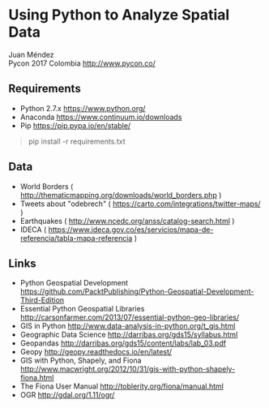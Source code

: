# Using Python to Analyze Spatial Data

Juan Méndez  
Pycon 2017 Colombia http://www.pycon.co/

## Requirements

- Python 2.7.x https://www.python.org/
- Anaconda https://www.continuum.io/downloads
- Pip https://pip.pypa.io/en/stable/


>pip install -r requirements.txt


## Data

- World Borders ( http://thematicmapping.org/downloads/world_borders.php )
- Tweets about "odebrech" ( https://carto.com/integrations/twitter-maps/ )
- Earthquakes ( http://www.ncedc.org/anss/catalog-search.html )
- IDECA ( https://www.ideca.gov.co/es/servicios/mapa-de-referencia/tabla-mapa-referencia )

## Links

- Python Geospatial Development  https://github.com/PacktPublishing/Python-Geospatial-Development-Third-Edition
- Essential Python Geospatial Libraries http://carsonfarmer.com/2013/07/essential-python-geo-libraries/
- GIS in Python  http://www.data-analysis-in-python.org/t_gis.html
- Geographic Data Science http://darribas.org/gds15/syllabus.html
- Geopandas http://darribas.org/gds15/content/labs/lab_03.pdf
- Geopy http://geopy.readthedocs.io/en/latest/
- GIS with Python, Shapely, and Fiona http://www.macwright.org/2012/10/31/gis-with-python-shapely-fiona.html
- The Fiona User Manual http://toblerity.org/fiona/manual.html
- OGR http://gdal.org/1.11/ogr/
